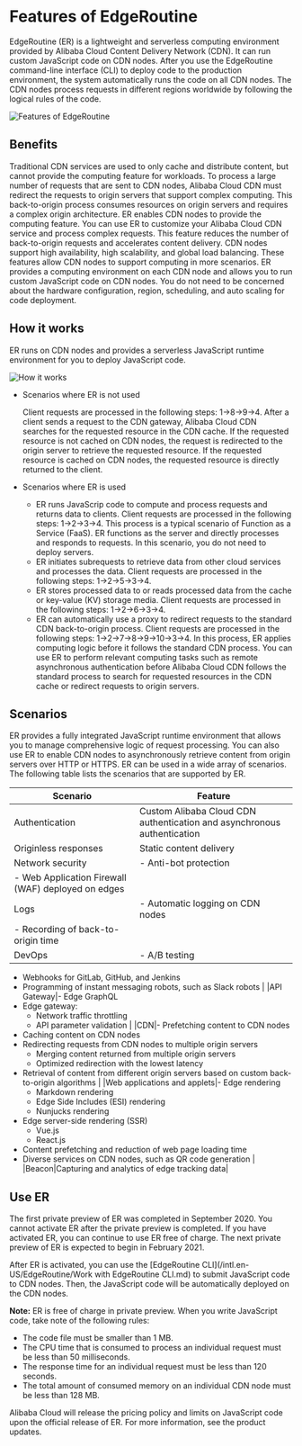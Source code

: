 # Features of EdgeRoutine

EdgeRoutine \(ER\) is a lightweight and serverless computing environment provided by Alibaba Cloud Content Delivery Network \(CDN\). It can run custom JavaScript code on CDN nodes. After you use the EdgeRoutine command-line interface \(CLI\) to deploy code to the production environment, the system automatically runs the code on all CDN nodes. The CDN nodes process requests in different regions worldwide by following the logical rules of the code.

![Features of EdgeRoutine](https://static-aliyun-doc.oss-accelerate.aliyuncs.com/assets/img/en-US/8427271161/p211835.png)

## Benefits

Traditional CDN services are used to only cache and distribute content, but cannot provide the computing feature for workloads. To process a large number of requests that are sent to CDN nodes, Alibaba Cloud CDN must redirect the requests to origin servers that support complex computing. This back-to-origin process consumes resources on origin servers and requires a complex origin architecture. ER enables CDN nodes to provide the computing feature. You can use ER to customize your Alibaba Cloud CDN service and process complex requests. This feature reduces the number of back-to-origin requests and accelerates content delivery. CDN nodes support high availability, high scalability, and global load balancing. These features allow CDN nodes to support computing in more scenarios. ER provides a computing environment on each CDN node and allows you to run custom JavaScript code on CDN nodes. You do not need to be concerned about the hardware configuration, region, scheduling, and auto scaling for code deployment.

## How it works

ER runs on CDN nodes and provides a serverless JavaScript runtime environment for you to deploy JavaScript code.

![How it works](https://static-aliyun-doc.oss-accelerate.aliyuncs.com/assets/img/en-US/8427271161/p86758.png)

-   Scenarios where ER is not used

    Client requests are processed in the following steps: 1→8→9→4. After a client sends a request to the CDN gateway, Alibaba Cloud CDN searches for the requested resource in the CDN cache. If the requested resource is not cached on CDN nodes, the request is redirected to the origin server to retrieve the requested resource. If the requested resource is cached on CDN nodes, the requested resource is directly returned to the client.

-   Scenarios where ER is used
    -   ER runs JavaScrip code to compute and process requests and returns data to clients. Client requests are processed in the following steps: 1→2→3→4. This process is a typical scenario of Function as a Service \(FaaS\). ER functions as the server and directly processes and responds to requests. In this scenario, you do not need to deploy servers.
    -   ER initiates subrequests to retrieve data from other cloud services and processes the data. Client requests are processed in the following steps: 1→2→5→3→4.
    -   ER stores processed data to or reads processed data from the cache or key-value \(KV\) storage media. Client requests are processed in the following steps: 1→2→6→3→4.
    -   ER can automatically use a proxy to redirect requests to the standard CDN back-to-origin process. Client requests are processed in the following steps: 1→2→7→8→9→10→3→4. In this process, ER applies computing logic before it follows the standard CDN process. You can use ER to perform relevant computing tasks such as remote asynchronous authentication before Alibaba Cloud CDN follows the standard process to search for requested resources in the CDN cache or redirect requests to origin servers.

## Scenarios

ER provides a fully integrated JavaScript runtime environment that allows you to manage comprehensive logic of request processing. You can also use ER to enable CDN nodes to asynchronously retrieve content from origin servers over HTTP or HTTPS. ER can be used in a wide array of scenarios. The following table lists the scenarios that are supported by ER.

|Scenario|Feature|
|--------|-------|
|Authentication|Custom Alibaba Cloud CDN authentication and asynchronous authentication|
|Originless responses|Static content delivery|
|Network security|-   Anti-bot protection
-   Web Application Firewall \(WAF\) deployed on edges |
|Logs|-   Automatic logging on CDN nodes
-   Recording of back-to-origin time |
|DevOps|-   A/B testing
-   Webhooks for GitLab, GitHub, and Jenkins
-   Programming of instant messaging robots, such as Slack robots |
|API Gateway|-   Edge GraphQL
-   Edge gateway:
    -   Network traffic throttling
    -   API parameter validation |
|CDN|-   Prefetching content to CDN nodes
-   Caching content on CDN nodes
-   Redirecting requests from CDN nodes to multiple origin servers
    -   Merging content returned from multiple origin servers
    -   Optimized redirection with the lowest latency
-   Retrieval of content from different origin servers based on custom back-to-origin algorithms |
|Web applications and applets|-   Edge rendering
    -   Markdown rendering
    -   Edge Side Includes \(ESI\) rendering
    -   Nunjucks rendering
-   Edge server-side rendering \(SSR\)
    -   Vue.js
    -   React.js
-   Content prefetching and reduction of web page loading time
-   Diverse services on CDN nodes, such as QR code generation |
|Beacon|Capturing and analytics of edge tracking data|

## Use ER

The first private preview of ER was completed in September 2020. You cannot activate ER after the private preview is completed. If you have activated ER, you can continue to use ER free of charge. The next private preview of ER is expected to begin in February 2021.

After ER is activated, you can use the [EdgeRoutine CLI](/intl.en-US/EdgeRoutine/Work with EdgeRoutine CLI.md) to submit JavaScript code to CDN nodes. Then, the JavaScript code will be automatically deployed on the CDN nodes.

**Note:** ER is free of charge in private preview. When you write JavaScript code, take note of the following rules:

-   The code file must be smaller than 1 MB.
-   The CPU time that is consumed to process an individual request must be less than 50 milliseconds.
-   The response time for an individual request must be less than 120 seconds.
-   The total amount of consumed memory on an individual CDN node must be less than 128 MB.

Alibaba Cloud will release the pricing policy and limits on JavaScript code upon the official release of ER. For more information, see the product updates.

